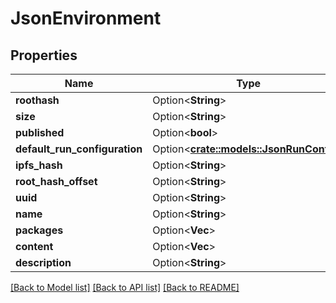 # JsonEnvironment

## Properties

Name | Type | Description | Notes
------------ | ------------- | ------------- | -------------
**roothash** | Option<**String**> |  | [optional]
**size** | Option<**String**> |  | [optional]
**published** | Option<**bool**> |  | [optional]
**default_run_configuration** | Option<[**crate::models::JsonRunConfig**](json_RunConfig.md)> |  | [optional]
**ipfs_hash** | Option<**String**> |  | [optional]
**root_hash_offset** | Option<**String**> |  | [optional]
**uuid** | Option<**String**> |  | [optional]
**name** | Option<**String**> |  | [optional]
**packages** | Option<**Vec<String>**> |  | [optional]
**content** | Option<**Vec<String>**> |  | [optional]
**description** | Option<**String**> |  | [optional]

[[Back to Model list]](../README.md#documentation-for-models) [[Back to API list]](../README.md#documentation-for-api-endpoints) [[Back to README]](../README.md)


